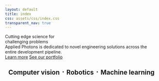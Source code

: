 ```yaml
---
layout: default
title: index
css: assets/css/index.css
transparent_nav: true
---
```


<div class="banner">
<div id="banner-image"></div>
<div id="banner-text">
	<div id="heading-a">Cutting edge science for<br/> challenging problems</div>
	<div id="heading-b">Applied Photons is dedicated to novel engineering solutions across the entire development pipeline.</div>
	<a href="about.html" class="button" id="learn">Learn more</a>
	<a href="portfolio.html" class="button" id="portfolio">See our portfolio</a>
</div>
<!-- 
<div class="heading" id="heading1">Computer vision</div>
<div class="heading" id="heading2">Machine learning</div>
<div class="heading" id="heading3">Robotics</div>
 -->
</div>

 <h2 style="text-align: center"> Computer vision &#5867; Robotics &#5867; Machine learning </h2>


